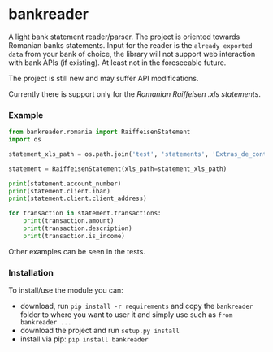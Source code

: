 # bankreader

A light bank statement reader/parser. The project is oriented towards Romanian banks statements.
Input for the reader is the `already exported data` from your bank of choice, the library will not support web interaction with bank APIs (if existing). At least not in the foreseeable future.

The project is still new and may suffer API modifications.

Currently there is support only for the *Romanian Raiffeisen .xls statements*.

### Example

```python
from bankreader.romania import RaiffeisenStatement
import os

statement_xls_path = os.path.join('test', 'statements', 'Extras_de_cont_12345678_20012018_31012018.xls')

statement = RaiffeisenStatement(xls_path=statement_xls_path)

print(statement.account_number)
print(statement.client.iban)
print(statement.client.client_address)

for transaction in statement.transactions:
    print(transaction.amount)
    print(transaction.description)
    print(transaction.is_income)
```

Other examples can be seen in the tests.

### Installation

To install/use the module you can:
- download, run `pip install -r requirements` and copy the `bankreader` folder to where you want to user it and simply use such as `from bankreader ...`
- download the project and run `setup.py install`
- install via pip: `pip install bankreader`